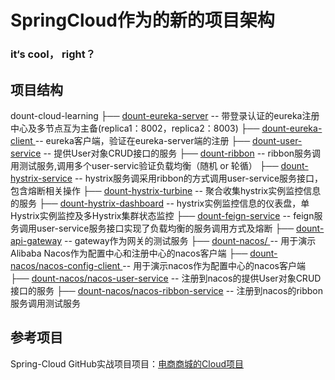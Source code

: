 # SpringCloud作为的新的项目架构

### it‘s cool， right？

## 项目结构

dount-cloud-learning
├── [dount-eureka-server](https://github.com/MichaelWongK/dount-cloud-learn/tree/master/dount-eureka-server) -- 带登录认证的eureka注册中心及多节点互为主备(replica1：8002，replica2：8003)
├── [dount-eureka-client ](https://github.com/MichaelWongK/dount-cloud-learn/tree/master/dount-eureka-client)-- eureka客户端，验证在eureka-server端的注册
├── [dount-user-service](https://github.com/MichaelWongK/dount-cloud-learn/tree/master/dount-user-service) -- 提供User对象CRUD接口的服务
├── [dount-ribbon](https://github.com/MichaelWongK/dount-cloud-learn/tree/master/dount-ribbon) -- ribbon服务调用测试服务,调用多个user-servic验证负载均衡（随机 or 轮循）
├── [dount-hystrix-service](https://github.com/MichaelWongK/dount-cloud-learn/tree/master/dount-hystrix-service) -- hystrix服务调采用ribbon的方式调用user-service服务接口，包含熔断相关操作
├── [dount-hystrix-turbine](https://github.com/MichaelWongK/dount-cloud-learn/tree/master/dount-hystrix-turbine) -- 聚合收集hystrix实例监控信息的服务
├── [dount-hystrix-dashboard](https://github.com/MichaelWongK/dount-cloud-learn/tree/master/dount-hystrix-dashboard) -- hystrix实例监控信息的仪表盘，单Hystrix实例监控及多Hystrix集群状态监控
├── [dount-feign-service](https://github.com/MichaelWongK/dount-cloud-learn/tree/master/dount-feign-service) -- feign服务调用user-service服务接口实现了负载均衡的服务调用方式及熔断
├── [dount-api-gateway](https://github.com/MichaelWongK/dount-cloud-learn/tree/master/dount-api-gateway) -- gateway作为网关的测试服务
├── [dount-nacos/ ](https://github.com/MichaelWongK/dount-cloud-learn/tree/master/dount-nacos)-- 用于演示Alibaba Nacos作为配置中心和注册中心的nacos客户端
├── [dount-nacos/nacos-config-client ](https://github.com/MichaelWongK/dount-cloud-learn/tree/master/dount-nacos/nacos-config-client)-- 用于演示nacos作为配置中心的nacos客户端
├── [dount-nacos/nacos-user-service](https://github.com/MichaelWongK/dount-cloud-learn/tree/master/dount-nacos/nacos-user-service) -- 注册到nacos的提供User对象CRUD接口的服务
├── [dount-nacos/nacos-ribbon-service](https://github.com/MichaelWongK/dount-cloud-learn/tree/master/dount-nacos/nacos-ribbon-service) -- 注册到nacos的ribbon服务调用测试服务

## 参考项目

Spring-Cloud GitHub实战项目项目：[电商商城的Cloud项目](https://github.com/paascloud/paascloud-master)